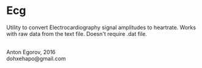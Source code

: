 # Ecg

Utility to convert Electrocardiography signal amplitudes to heartrate. Works with raw data from the text file. Doesn't require .dat file.

<br>
Anton Egorov, 2016<br>
dohxehapo@gmail.com
